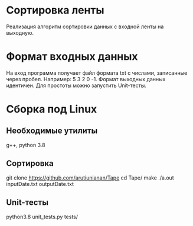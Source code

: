 # Сортировка ленты

Реализация алгоритм сортировки данных с входной ленты на выходную.

# Формат входных данных

На вход программа получает файл формата txt с числами, записанные через пробел. Например: 5 3 2 0 -1. Формат выходных данных идентичен.
Для простоты можно запустить Unit-тесты.

# Сборка под Linux

## Необходимые утилиты

g++, python 3.8

## Сортировка

git clone https://github.com/arutiunianan/Tape  cd Tape/  make  ./a.out inputDate.txt outputDate.txt

## Unit-тесты

python3.8 unit_tests.py tests/

